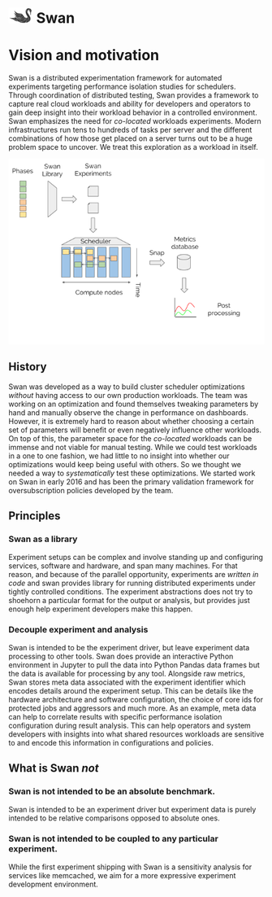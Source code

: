 <!--
 Copyright (c) 2017 Intel Corporation

 Licensed under the Apache License, Version 2.0 (the "License");
 you may not use this file except in compliance with the License.
 You may obtain a copy of the License at

      http://www.apache.org/licenses/LICENSE-2.0

 Unless required by applicable law or agreed to in writing, software
 distributed under the License is distributed on an "AS IS" BASIS,
 WITHOUT WARRANTIES OR CONDITIONS OF ANY KIND, either express or implied.
 See the License for the specific language governing permissions and
 limitations under the License.
-->

# ![Swan](/images/swan-logo-48.png) Swan

# Vision and motivation

Swan is a distributed experimentation framework for automated experiments targeting performance isolation studies for schedulers. Through coordination of distributed testing, Swan provides a framework to capture real cloud workloads and ability for developers and operators to gain deep insight into their workload behavior in a controlled environment.
Swan emphasizes the need for _co-located_ workloads experiments.
Modern infrastructures run tens to hundreds of tasks per server and the different combinations of how those get placed on a server turns out to be a huge problem space to uncover.
We treat this exploration as a workload in itself.

![Swan experiment](/images/swan-experiment.png)

## History

Swan was developed as a way to build cluster scheduler optimizations _without_ having access to our own production workloads.
The team was working on an optimization and found themselves tweaking parameters by hand and manually observe the change in performance on dashboards. However, it is extremely hard to reason about whether choosing a certain set of parameters will benefit or even negatively influence other workloads.
On top of this, the parameter space for the _co-located_ workloads can be immense and not viable for manual testing. While we could test workloads in a one to one fashion, we had little to no insight into whether our optimizations would keep being useful with others.
So we thought we needed a way to _systematically_ test these optimizations.
We started work on Swan in early 2016 and has been the primary validation framework for oversubscription policies developed by the team.

## Principles

### Swan as a library

Experiment setups can be complex and involve standing up and configuring services, software and hardware, and span many machines.
For that reason, and because of the parallel opportunity, experiments are _written in code_ and swan provides library for running distributed experiments under tightly controlled conditions.
The experiment abstractions does not try to shoehorn a particular format for the output or analysis, but provides just enough help experiment developers make this happen.

### Decouple experiment and analysis

Swan is intended to be the experiment driver, but leave experiment data processing to other tools.
Swan does provide an interactive Python environment in Jupyter to pull the data into Python Pandas data frames but the data is available for processing by any tool.
Alongside raw metrics, Swan stores meta data associated with the experiment identifier which encodes details around the experiment setup.
This can be details like the hardware architecture and software configuration, the choice of core ids for protected jobs and aggressors and much more.
As an example, meta data can help to correlate results with specific performance isolation configuration during result analysis. This can help operators and system developers with insights into what shared resources workloads are sensitive to and encode this information in configurations and policies.

## What is Swan _not_

### Swan is not intended to be an absolute benchmark.

Swan is intended to be an experiment driver but experiment data is purely intended to be relative comparisons opposed to absolute ones.

### Swan is not intended to be coupled to any particular experiment.

While the first experiment shipping with Swan is a sensitivity analysis for services like memcached, we aim for a more expressive experiment development environment.
